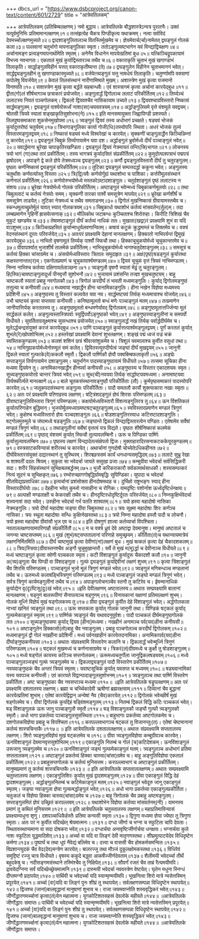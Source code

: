 +++
dbcs_url = "https://www.dsbcproject.org/canon-text/content/601/2729"
title = "आत्रेयतिलकम्"

+++
आत्रेयतिलकम्
(प्रतिबिम्बलक्षणम् )
नमो बुद्धाय।
आत्रेयतिलके बौद्धशास्त्रेऽन्यत्र पुरातनैः।
उक्तं यत्पूर्वमुनिभिः प्रतिमामानलक्षणम्॥१॥
तत्संहृत्येह चैकत्र पिण्डीकृत्य यथाक्रमम्।
नत्वा सर्वविदं देवमर्च्चालक्षणमुच्यते॥२॥
द्वादशाङ्गुलितालञ्च वितस्तिर्मुखमेव च।
ज्ञेयमेवार्च(र्चा)नामेतत् द्व्यङ्गुलं गोलकं कला॥३॥
पल्लवानां चतुर्भागो मापनाङ्गुलिका स्मृता।
ततोऽङ्गुल्यष्टभागेन यवं विन्द्याद्विचक्षणः॥४॥
अर्चानामङ्ग प्रत्यङ्गमापनार्थमिति स्मृतम्।
अनेनैव विधानेन मापयेत्प्रतिमां बुधः॥५॥
यत्किञ्चिद्रूपकायामं विभज्य नवभागतः।
एकतालं मुखं कुर्याद्विस्तारञ्च तथैव च॥६॥
वकाराकृति चूताभं मुखं खगाण्डाभं तिलाकृति।
सार्द्धाङ्गुलविहीनं यत्तत् वकाराकृतीष्यन्त (ते)॥७॥
द्व्यङ्गुलेन विहीनेन चूताभमाननं भवेत्।
सार्द्धद्व्यङ्गुलहीनं तु खगाण्डाकारमुच्यते॥८॥
वर्जयेत्त्र्यङ्गुलं यत्तु नामधेयं तिलाकृति।
चतुर्ण्णामपि वक्त्राणां कपोलेषु विवर्जयेत्॥९॥
केवलं तिलसंस्थानं नारीणामिष्यते मुखम्।
अशास्त्रेण मुखं कृत्वा यजमानो विनश्यति॥१०॥
सशास्त्रेण मुखं कृत्वा बर्द्धते सहबान्धवैः।
एवं शास्त्रागमं कृत्वा अर्चानां कारयेद्बुधः॥११॥
द्वीता(गो)लं शीर्षभागञ्च छत्राकारं प्रयोजयेत्।
अङ्गुलार्द्धं द्विगोलञ्च ललाटं परिकीर्तितम्॥१२॥
तिर्य्यञ्चं ललाटस्य नियतं पञ्चगोलकम्।
द्विकलो द्वियवश्चैव नासिकायाम उच्यते॥१३॥
द्वियवश्चाग्रविस्तारो निष्कासं सार्द्धमङ्गुलम्।
द्व्यङ्गुलं पार्श्वयोरूर्ध्वं नाशा(सा)चययवत्रयम्॥१४॥
अर्द्धाङ्गुलिसमे वृत्ते वंशमूले यवद्वयम्।
श्रोतसी त्रियवे स्यातां शङ्खाकृतिसुशोभना(ने)॥१५॥
इति मानसमायुक्ता जिह्वापिण्डी प्रशस्यते।
तिलपुष्पसमाकारा शुकसेनमुखोपमा॥१६॥
त्र्यङ्गुलं द्वियवं तस्य अधोभागं प्रचक्षते।
षड्यवं भोजकं कुर्यादुत्तरोष्ठं चतुर्यवम्॥१७॥
त्रिभागाङ्गुलिका कार्या गोजी(धिः)तस्योपरिः स्थिता।
अधरं भोजकं तुल्यं विस्तारमङ्गुलद्वयम्॥१८॥
निष्कासं षड्यवं मध्ये विश्वरेखां च कारयेत्।
सृक्कणीं चाङ्गुलार्द्धेन किञ्चिन्निम्नां तु कारयेत्॥१९॥
द्व्यङ्गुलं चिबुकं तिर्य्यगायामेन यवा दश।
अर्द्धाङ्गुलं भ्रुवोर्मध्ये दीर्घं पञ्चाङ्गुलं भवेत्॥२०॥
यवार्द्धमाना भ्रूरेखा चापाकृतिरखण्डिता।
द्व्यङ्गुलं द्वियवं नेत्रमायतं तन्ति(त्त्रि)भागतः॥२१॥
लोचनस्य त्रयो भागं (गा)तथा तारं प्रकीर्तितम्।
तस्य भागत्रयं कुर्यादसितं संप्रकीर्तितम्॥२२॥
कुमुदोत्पलपत्राभं पद्मपत्रं झषोदरम्।
अपाङ्गे द्वे कले ज्ञेये तेत्रमध्यञ्च द्व्यङ्गुलम्॥२३॥
कर्णौ द्व्यङ्गुलविस्तारौ दीर्घं तु चतुरङ्गुलम्।
पृष्ठतः कर्णनिष्कासं द्व्यङ्गुलं परिकीर्तितम्॥२४॥
तुटिका द्व्यङ्गुलं सम्पत्तदर्द्धा ककुना भवेत्।
अङ्गुलस्य चतुर्थांशः कर्णवर्त्यास्तु विस्तरः॥२५॥
त्रि(द्वि)यवैः कर्णयोर्गुह्यं यथाशोभा च पाशिका।
कर्त्तरीमूलसंस्थानं कर्णनालं प्रकीर्तितम्॥२६॥
कर्णयोरुभयोर्मध्ये मस्तकोऽष्टादशाङ्गुलः।
चतुर्दशाङ्गुलं पृष्ठं ललाटस्य न संशयः॥२७॥
भ्रूरेखा नेत्रयोर्मध्ये गोलकं परिकीर्तितम्।
अष्टाङ्गुलं भवेन्मध्यं चिबुकाकर्णमूलयोः॥२८॥
तथा चिबुललाटं च कर्तव्यं नेत्रयोः समम्।
सृक्कणी तारका पार्श्वे समसूत्रेण मापयेत्॥२९॥
भ्रूरेखा कर्णशीर्षं च समसूत्रेण ताडयेत्।
तुटिका नेत्रमध्यं च तथैव समताडनम्॥३०॥
द्विगोलं मुखनिष्कासं ग्रीवायामस्तथैव च।
स्कन्धमूलाच्छ्रुतेर्मूलं यावत् स्यात् गोलकत्रयम्॥३१॥
चिबुकाधो यथाशोभं कर्तव्यं मांसवर्तन(र्तुल)म्।
तदा लम्बप्रमाणेन गृहिनीं ह्रासयेत्सनाक्॥३२॥
मौलिकोथ जटाबन्धः कुञ्चिताश्च शिरोरुहाः।
किरीटि त्रिशिखं चैव मुकुटं खण्डमेव च॥३३॥
तेषामष्टाङ्गुलं दीर्घं कर्तव्यं नाधिकं ततः।
मुखाता(खद्वा)रं प्रवक्ष्यामि शुभं वा यदि वाऽशुभम्॥३४॥
किञ्चित्प्रहसितं कुर्यान्माधुर्यलवणान्वितम्।
कषायं कटुकं क्रुद्धमाम्लं च तिक्तमेव च।
वक्त्रं वेदनसंस्थानं दूरतः परिवर्जयेत्॥३५॥
अतःपरं प्रवक्ष्यामि देहानां मानलक्षणम्।
हिक्कातो नाभिपर्यन्तं द्विमुखं कारयेद्बुधः॥३६॥
नाभितो वृषणामूलं तिर्य्यक् पार्श्वौ स्फिचौ तथा।
हिक्काचूचुकयोर्मध्ये चूचुकान्तरमेव च॥३७॥
ग्रीवापार्श्वात् भुजाशीर्षं तालमेकं प्रकीर्तितम्।
नाभिचूचुकयोर्मध्ये भागश्चतुर्दशाङ्गुलम्॥३८॥
समसूत्रं च कर्तव्यं हिक्का चांसाग्रमेव च।
अंसयोर्मध्यविस्तारः त्रितालः समुदाहृतः॥३९॥
अक्षं(पृष्ठं)षडङ्गुलं कुर्यात्तथा कक्षस्तनान्तत(र)म्।
एकगोलप्रमाणं च चूचुकापार्श्वमण्डलम्॥४०॥
द्वियवं चूचुकं वृत्तं त्रियवं नाभिमण्डलम्।
निम्ना नाभिश्च कर्तव्या दक्षिणावर्तलाञ्छना॥४१॥
त्र्यङ्गुलौ वृषणौ स्यातां मेढ्रं तु चतुरङ्गुलम्।
हि(स्फि)चावष्टाङ्गुलादूर्ध्वं पीनवृत्तौ सुशोभनौ॥४२॥
भुजायामं प्रशंसन्ति तज्ज्ञा मुखचतुष्टयम्।
बाहू चाष्टकलौ स्यातां प्रबाहू नवगोलकौ॥४३॥
त्रिगोलं करदीर्घं तं भावती मध्यमाङ्गुलिः।
कुर्याद् द्विगोलमङ्गुष्ठं तत्तुल्या च कनीयसी॥४४॥
मध्यमाया नखार्द्धेन हीना चानामिकाङ्गुलिः।
हीना नखेन विज्ञेया मध्यमस्य प्रदेशिनी॥४५॥
अङ्गुष्ठस्य तु विस्तारं कल्पयेत यवा नव।
सार्द्धमष्टयवं तिर्यक् मध्यमायाश्च योजयेत्॥४६॥
उभौ चाष्टयवं कृत्वा सप्तयवा कनीयसी।
कनिष्ठामूलतो बन्धं मणेः पञ्चाङ्गुलं मतम्॥४७॥
तत्प्रमाणेन जानीयात्तिर्यक् करतलस्य तु।
अङ्गुष्ठमूलतो बन्धमणेर्यावद् द्विगोलकम्॥४८॥
अङ्गुष्ठमूलात्तर्ज्जिन्या मूलं सार्द्धकलं कलेत्।
अङ्गुल्यस्तास्त्रिपर्वाः स्युर्द्विपर्वोऽङ्गुष्ठको भवेत्॥४९॥
अङ्गुष्ठस्याङ्गुलीनां च समपर्वो विधीयते।
सुवर्तिताग्रसूक्ष्माश्च सुसन्धाश्च प्रयोजयेत्॥५०॥
स्वाङ्गुलार्द्धं नखं तिर्यक् पर्वार्द्धदीर्घमेव च।
मूलेऽर्द्धचन्द्रसंयुक्तं करजं कारयेद्बुधः॥५१॥
पाणिं पञ्चाङ्गुलं कुर्यात्तत्पार्श्वमङ्गुलद्वयम्।
पूर्णं करतलं कुर्यात् शुभले(रे)खोपशोभितम्॥५२॥
हस्तरेखां प्रवक्ष्यामि देवानां शुभलक्षणम्।
शङ्खं पद्मं ध्वजं वज्रं चक्रं स्वस्तिककुण्डलम्॥५३॥
कलशं शशिनं छत्रं श्रीवत्सांशुकमेव च।
त्रिशूलं यवमालाश्च कुर्वीत वसुधां तथा॥५४॥
नाभिगुह्यकयोर्मध्येनोरुमूलं समं कलेत्।
द्विवितस्त्युरुदीर्घत्वं जङ्घां दीर्घं मुखद्वयम्॥५५॥
जानुनी द्विकले स्यातां गुल्फाके(वे)ककलौ स्मृतौ।
द्विकलौ पार्ष्णिकौ ज्ञेयौ पक्वबिम्बफलाकृती॥५६॥
अङ्घ्रेः सप्ताङ्गुलं तिर्यगायामेन दशाङ्गुलम्।
चतुर्भागेन पादस्याङ्गुष्ठायामं विधीयते॥५७॥
तत्समा सूचिका हीना मध्यमा द्वियवेन तु।
अनामिकानखार्द्धेन हीनपर्वा कनीयसी॥५८॥
अङ्गुष्ठस्य च विस्तार एकादशयवः स्मृतः।
सूच्यङ्गुष्ठकयोरग्रे चान्तरं त्रियवं भवेत्॥५९॥
सूच(ची)नवयवा तिर्यक् सार्द्धाष्टयवमध्यमा।
अनामाष्टयवा तिर्यक्कीर्त्यते मानलक्षणे॥६०॥
बाले चूतकसंस्थानावङ्गुष्ठौ परिकीर्तिताः (तौ)।
कूर्मपृष्ठसमाकारं पादस्योपरि कारयेत्॥६१॥
जलूकपदसंस्थाना अङ्गुल्यः परिकीर्तिताः।
पादौ समतलौ कार्यौ शुक्त्याकारा नखाः स्मृताः॥६२॥
अतः परं प्रवक्ष्यामि परिणाहस्य लक्षणम्।
षट्त्रिंशदङ्गुलं ज्ञेयं शिरसः परिमण्डलम्॥६३॥
ग्रीवाष्टाङ्गुलिविस्तारा त्रिगुणं परिमण्डलम्।
कक्षयोर्मध्यविस्तारौ विंशत्यङ्गुलिरत्र तु॥६४॥
ऊन विंशतिकलं कुर्यात्परिणाहेन बुद्धिमान्।
भुजयोर्मूलमध्याग्रमष्टषट्चतुरङ्गुलम्॥६५॥
स्वविस्तारप्रमाणेन मण्डलं त्रिगुणं भवेत्।
कुक्षेश्च मध्यविस्तारो ज्ञेयः पञ्चदशाङ्गुलः॥६६॥
षोडशाङ्गुलिरस्याधः कटिरष्टादशाङ्गुलिः।
षट्गोलमुरुमूले च जंघामध्ये षडङ्गुलिः॥६७॥
जङ्घान्ते द्विकलं विन्द्याद्विस्तारत्वेन पण्डितः।
एतेषामेव सर्वेषां मण्डलं त्रिगुणं भवेत्॥६८॥
तथाङ्गुलीनां सर्वेषां वृत्तत्वं यत्र विद्यते।
पृष्ठतः शीर्षनिष्कासं कलमेकं प्रकीर्तितम्॥६९॥
पृष्ठाद् वंशसमं कुर्यात् स्फिचौ तुल्यावलम्बिनौ।
ऊरू च पिण्डिका पार्ष्णिः कुर्यात्तुल्यावलम्बिनः॥७०॥
पृष्ठस्य लक्षणं विन्द्यादेतत्संक्षेपतो द्विजः।
मुक्ताहारादिरसनाकटककेयूरकुण्डलम्॥७१॥
वस्त्रसाटकविन्यासं शरीरस्थं च कारयेत्।
अथार्चानां गुणदोषौ चोच्येतेऽधिकहीनतः॥७२॥
दीर्घविस्तारसंयुक्तं दद्यात्स्थानं तु सुस्थिरम्।
शिरश्च्छत्रसमं कार्यं धनधान्यसमृद्धिदम्॥७३॥
ललाटे सुभ्रु रेखा च शाश्वतीं ददतः श्रियम्।
सुकृता सा भवेदर्चा जायते ससुखा प्रजाः॥७४॥
कम्बुग्रीवा भवेदर्चा सर्वसिद्धिकरी सदा।
शरीरं सिंहसंस्थानं सुभिक्षबलबर्द्धनम्॥७५॥
भुजौ करिकराकारौ सर्वकामार्थसाधकौ।
शस्यसम्पत्करं नित्यं सूदनं च सुभिक्षकृत्॥७६॥
रम्भोरुच्छागगोबृद्धिर्ग्रामबृद्धिः सुपिण्डिका।
सुपादा च भवेदर्चा शीलविद्याप्रसाधिका॥७७॥
इत्यर्चानां प्रशंसोक्ता हीनदोषमथाह च।
दुर्भिक्षो राष्ट्रभङ्गः स्याद् हीना विस्तारदीर्घयोः॥७८॥
देहहीना भवेत् कुब्जो नासाहीना च रोगिकः।
वामदृष्टिः पशोर्नाश ऊर्ध्वदृष्टिर्धनक्षयः॥७९॥
अल्पाक्षी मण्डलाक्षी च केकराक्षी तथैव च।
हीनदृष्टिरधोदृष्टिर्दूरतः परिवर्जयेत्॥८०॥
निम्नकुक्षिर्भवेदर्चा शस्यनाशं सदा भवेत्।
उरुहीना भवेदर्चा गर्भं पतति शाश्वतम्॥८१॥
त्रयो ह्रस्वा महादोषो नासिका नेत्रमङ्गुलिः।
त्रयो दीर्घा महादोषा जङ्घा ग्रीवा चिबुस्तथा॥८२॥
त्रयः सूक्ष्मा महादोषाः शिरः कर्णञ्च नासिका।
त्रयः स्थूला महादोषाः सन्धिः कुक्षिर्नखस्तथा॥८३॥
त्रयो निम्ना महादोषा हस्तौ पादौ च लोचनौ।
त्रयो ह्रस्वा महादोषा ग्रीवांसौ भुज एव च॥८४॥
इति दोषगुणं ज्ञात्वा कर्तव्यार्चा विपश्चिता।
नवताललक्षणायामपरिणाहौ संप्रकीर्तितौ॥८५॥
न च वक्त्रे ध्रुवं देवे अष्टाद्वा देवमानुषा।
मानुष्यं अष्टतालं च जनन्या चाष्टसप्तमम्॥८६॥
मुखं (शुभं)षट्सप्ततालानां परिणाहे समुच्छ्रयम्।
कीर्तिता(तं)च यथान्यायमात्रेयं लक्षणनिर्मितमिति॥८७॥
दीर्घं चाष्टमुखं कृत्वा देवीणां(नां)लक्षणं बुधः।
मुखं षत्कलं कृत्वा देहं चैकादशकलम्॥८८॥
त्रिय(स्त्रियाः)ग्रीवास्तनश्चैव अङ्गौ चुचुमुखान्तरौ।
सर्वे ते मुखं म(मू)र्द्धा च देवीनाञ्च विधीयते॥८९॥
मध्यं चाष्टाङ्गुलं कृत्वा स्रोणी पञ्चकला स्मृता।
कटी विंशाङ्गुलं कुर्यादुरू चैकादशौ कलौ॥९०॥
जानुनी अ(त्र्य)ङ्गुला चैव पिण्डी वा विंशदङ्गुला।
गुल्फं द्व्यङ्गुलं कुर्याद्देवीनां लक्षणं शुभम्॥९१॥
कृत्वा त्रिंशाङ्गुलं चैव शिरसि परिमण्डलम्।
पञ्चाङ्गुलं भुजो मूलं त्रिगुणं मण्डलं भवेत्॥९२॥
त्र्यङ्गुलं मणिबन्धञ्च मण्डलानां तथैव च।
ऊरुमध्ये कलाषड्भिस्त्रिगुणं परिमण्डलम्॥९३॥
मध्ये पञ्चाङ्गुलं जङ्घो मण्डलं त्रिगुणं भवेत्।
सर्वत्र त्रिगुणं कार्यमङ्गुलीनां तथैव च॥९४॥
अपाङ्गलोचनञ्चैव स्तनौ तु कटिरेव च।
ईषन्मानाधिकं कुर्याद्येन वृ(दृ)ष्टिसु(दुः)खं भवेत्॥९५॥
॥इति देवीलक्षणम् अष्टतालस्य॥
अथातः सम्प्रवक्ष्यामि बालानां मानलक्षणम्।
षड्गुणं बालरूपीणां सैनापत्यञ्च षड्गुणम्॥९६॥
विनायकानां यक्षाणां प्रतिमालक्षणं शुभम्।
गोलकं मूर्ध्नि विज्ञेयं मुखं षड्गोलकस्य तु॥९७॥
ग्रीवा द्व्यङ्गुलं कुर्वीत देहे विंशाङ्गुलं भवेत्।
अर्द्धगोलकला नाभ्यां खनितं त्र्यङ्गुलं तथा॥९८॥
ऊरू सप्तकला कुर्यात् गोलकं जानुनी तथा।
पिण्डिकं षट्कलं कुर्याद् गुल्फमेकाङ्गुलं स्मृतम्॥९९॥
पार्ष्णिकं त्र्यङ्गुलं चैव यथावदनुपूर्वशः।
पादौ पञ्चकलं दीर्घमङ्गुष्ठगोलकं ततः॥१००॥
सूच्यङ्गुष्ठसमा कुर्याद् द्वियव [हीना]मध्यमा।
नखहीनं अनामञ्च पर्व(यव)हीना कनीयसी॥१०१॥
अष्टाङ्गुलेन हिक्कासो(तो)बाहू चैव नवाङ्गुलम्।
प्रबाहू पञ्चगोलञ्च करदीर्घं द्विगोलकम्॥१०२॥
मध्यमाङ्गुलं द्वौ गोलं नखहीना प्रदेशिनी।
मध्यं पर्वनखाहीनं कारयेत्तदनामिका।
अनामिकापर्व(यव)हीना दीर्घाङ्गुष्ठकनीयसा॥१०३॥
अथातः संप्रवक्ष्यामि विस्तारेण कलानि च।
द्विकलार्द्धं भवेन्मूर्ध्नि त्रिगुणं परिमण्डलम्॥१०४॥
षट्कलं मुखमध्यं च कर्णनासाग्रमेव च।
त्रिकरं(लं)ग्रीवमध्ये च कुक्षौ तु षोडशाङ्गुलम्॥१०५॥
मध्ये षड्गोलं कायस्य कटिञ्च सप्तगोलकम्।
ऊरूमध्यचतुर्गोला जानुद्विकलषड्यवम्॥१०६॥
मध्ये पञ्चाङ्गुलञ्जङ्घं गुल्फं त्र्यङ्गुलमेव च।
द्विकलाद्व्यङ्गुलं पादौ विस्तारेण प्रकीर्तितम्॥१०७॥
नवयवाङ्गुष्ठकं चैव अन्तरं त्रियवं स्मृतम्।
यवाष्टसूचिकं कुर्यात् यवसप्त च मध्यमम्॥१०८॥
षड्यवानामिकां यस्य यवपञ्च कनीयसी।
एवं कारयते विद्वान्पादाङ्गुलसुशोभनम्॥१०९॥
त्र्यङ्गुलञ्च तथा पार्ष्णि विस्तरेण प्रकीर्तिता।
अष्ट चाङ्गुष्ठका चैव नवसप्तञ्च मध्यमा॥११०॥
॥इति आत्रेयतिलके षड्रूपलक्षणम्॥
अतः परं प्रवक्ष्यामि दशतालस्य लक्षणम्।
ब्रह्मा च चर्च्चिकादेवी ऋषीणां ब्रह्मरक्षसाम्॥१११॥
दिव्यानां चैव बुद्धानां कारयेत्प्रतिमां शुभाम्।
एतेषां कारयेद्विद्वान् अन्येषां नैव (चैव)कारयेत्॥११२॥
द्विगोलकं भवेच्छीर्षं मुखं षड्गोलमेव च।
ग्रीवां द्विगोलकं कुर्याद्देहं षड्विंशमङ्गुलम्॥११३॥
नितम्बं द्विकलं विद्धि कटिः पञ्चकलं भवेत्।
षड् विंशाङ्गुलकं ऊरू जानु पञ्चाङ्गुलौ स्मृतौ॥११४॥
षड् विशाङ्गुलकौ जङ्घौ गुल्फौ त्र्यङ्गुलकौ स्मृतौ।
अधो भागा प्रकर्तव्या पञ्चाङ्गुलसुसंस्थिता॥११५॥
बाहुभागाः प्रकर्तव्या अष्टगोलकमेव च।
दशगोलकविज्ञेया प्रबाहू च विपश्चिता॥११६॥
करपल्लवभागञ्च षट्कलं तु विजानन्तुः(त)।
एतेषां चेष्टमानानां कर्तव्यं शास्त्रचिन्तकैः॥११७॥
॥ इति आत्रेयतिलके दशताललक्षणम्॥
अथातः संप्रवक्ष्यामि सप्ततालस्य लक्षणम्।
शिरो त्र्यङ्गुलविज्ञेयं मुखं षट्कलमेव च॥११८॥
ग्रीवा त्र्यङ्गुलविज्ञेया कम्बुग्रीवञ्च कारयेत्।
ऊनविंशाङ्गुलं देवमानवृत्तसुशोभितम्॥११९॥
एकाङ्गुलि नितम्बं च गोलं [च]कटिदेशकम्।
ऊनविंशाङ्गुलं उरूजानु त्र्यङ्गुलमेव च॥१२०॥
ऊनविंशाङ्गुलं जङ्घं गुल्फमेकाङ्गुलं मतम्।
त्र्यङ्गुलञ्च अधोभागं प्रतिमा सप्ततालकम्॥१२१॥
अष्टाङ्गुलं प्रकर्तव्यं हिक्का चास्या(चांसा)ग्रमेव च।
बाहू अङ्गुलिविज्ञेया एकतालं प्रकीर्तितम्॥१२२॥
प्रबाहूसप्तगोलकं च कर्तव्यं मुनिसत्तम।
करपल्लवभागं च अष्टाङ्गुलं प्रकीर्तितम्।
मानुष्यप्रमाणं तु कर्तव्यं शास्त्रचिन्तकैः॥१२३॥
॥ इति आत्रेयतिलके सप्तताललक्षणम्॥
अथातः सम्प्रवक्ष्यामि चतुस्तालस्य लक्षणम्।
एकाङ्गुलिशिरः कुर्यात् मुखं द्वादशमङ्गुलम्॥१२४॥
ग्रीवा एकाङ्गुलं विद्धि देहं द्वादशमङ्गुलम्।
अर्द्धाङ्गुलनितम्बं च कटिमेकाङ्गुलं मतम्॥१२५॥
नवाङ्गुलं भवेदूरु जानू एकाङ्गुलं स्मृतम्।
जङ्घा नवाङ्गुला ज्ञेया गुल्फमर्द्धाङ्गुलं भवेत्॥१२६॥
अधो भागा प्रकर्तव्या एकाङ्गुलप्रकीर्तिता।
चतुःकलं च विज्ञेया हिक्का चास्या(चांसा)ग्रमेव च॥१२७॥
बाहू त्रिगोलकं चैव प्रबाहू अष्टमङ्गुलम्।
सप्ताङ्गुलमितं ज्ञेयं उच्छ्रितं करपल्लवम्॥१२८॥
यथाशोभेन विज्ञेया कर्तव्या मांसवर्तनम्(नी)।
वामनस्य प्रमाणं तु कथितं मुनिसत्तम॥१२९॥
॥ इति आत्रेयतिलके चतुस्तालस्य लक्षणम्॥
महाप्रतिमाविन्यासं प्रवक्ष्याम्यधुना शृणु।
दशपञ्चाधिकैर्हस्तैः प्रतिमा कन्यसी स्मृताः॥१३०॥
द्विगुणा मध्यमा ज्ञेया ज्येष्ठा तु त्रिगुणा स्मृताः।
अतः परं न कुर्वीत यदिच्छेत् श्रेयमात्मनः।॥१३१॥
दग्धा जीर्णा च भग्ना च स्फुटिता चापि देवताः।
स्थितावस्थाप्यमाना वा सदा दोषकरा भवेत्॥१३२॥
दग्धार्चया अनावृष्टिर्जीर्णार्चया धनक्षयः।
भग्नार्चया कुले नाशः स्फुटिता युद्धमादिशेत्॥१३३॥
अर्च्चा वा यदि वा लिङ्गं देवी मातृगणस्तथा।
शीघ्रमुत्पाटयेदेव विधिदृष्टेन कर्मणा॥१३४॥
पुष्पार्घं च तथा धूपं नैवेद्यं बलिमेव च।
दत्त्वा च वाससी चैव होमकर्मसमन्वितः॥१३५॥
विप्रशान्त्युदकं चैव वेद(देव)मन्त्रेण कारयेत्।
बालरज्जु तथा मौञ्जं दुकूलक्षोमकस्तथा॥१३६॥
विधिरेवं समुद्दिष्टं रज्जु चात्र विधीयते।
वृषस्य ककुदे बद्ध्वा आकर्षेज्जीर्णदेवताम्॥१३७॥
शैलीमयी भवेदर्च्चा तीर्थे बहूदकेषु च।
नदीसङ्गमसंस्थाने तस्मिंश्चैव तु निक्षिपेत्॥१३८॥
सौवर्णं रजतं चैव ताम्रं रैत्यमयीमपि।
द्रावयेदग्निना सर्वं यदिच्छेच्छ्रेयमात्मनि॥१३९॥
दारुमयी भवेदर्चा नववस्त्रेण वेष्टयेत्।
घृतेन मधुना स्निग्धं दीप्तमग्नौ प्रदापयेत्॥१४०॥
पार्थिवी च भवेदर्च्चा यदि स्यान्मृण्मयीमपि।
भूखनित्वा शिरो मात्रे न्यसेत्तस्मिन् प्रपूरयेत्॥१४१॥
अर्च्चा [वा]यदि वा लिङ्गं पुनः शीघ्रं तु स्थापयेत्।
सर्वलक्षणसम्पन्ना विधिदृष्टेन स्थापयेत्॥१४२॥
द्विजश्च (जानां)बालवृद्धानां मानुषाणां शुभाय च।
राजा जयमवाप्नोति शस्यवृद्धिकरं भवेत्॥१४३॥
जीर्णोद्धारणमर्च्चानां कृत्वा(तं)येन महात्मना।
युगकोटिशतसहस्रं देवलोके महीयते॥१४४॥
॥आत्रेयतिलके जीर्णोद्धारः समाप्तः॥
पार्थिवी च भवेदर्च्चा यदि स्यान्मृण्मयीमपि।
भूखनित्वा शिरो मात्रे न्यसेत्तस्मिन् प्रपूरयेत्॥१४१॥
अर्च्चा [वा]यदि वा लिङ्गं पुनः शीघ्रं तु स्थापयेत्।
सर्वलक्षणसम्पन्ना विधिदृष्टेन स्थापयेत्॥१४२॥
द्विजश्च (जानां)बालवृद्धानां मानुषाणां शुभाय च।
राजा जयमवाप्नोति शस्यवृद्धिकरं भवेत्॥१४३॥
जीर्णोद्धारणमर्च्चानां कृत्वा(तं)येन महात्मना।
युगकोटिशतसहस्रं देवलोके महीयते॥१४४॥
॥आत्रेयतिलके जीर्णोद्धारः समाप्तः।

